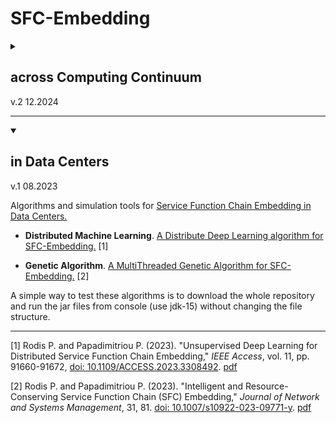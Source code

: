 # SFC-Embedding 

<details>
<summary><H2>across Computing Continuum</H2> v.2 12.2024</summary>

Algorithms and simulation tools for Service Function Chain deployment across the Computing Continuum.

work in progress

</details>

---

<details open>
<summary><H2>in Data Centers</H2> v.1 08.2023</summary>

Algorithms and simulation tools for [Service Function Chain Embedding in Data Centers.](https://rodispantelis.github.io/SFC-Embedding/)

* **Distributed Machine Learning**. [A Distribute Deep Learning algorithm for SFC-Embedding.](Distributed-DeepLearning_v1) [1]

* **Genetic Algorithm**. [A MultiThreaded Genetic Algorithm for SFC-Embedding.](Genetic_Algorithm_v1) [2]


A simple way to test these algorithms is to download the whole repository and run the jar files from console (use jdk-15) without changing the file structure.

</details>

---
[1] Rodis P. and Papadimitriou P. (2023). "Unsupervised Deep Learning for Distributed Service Function Chain Embedding," 
*IEEE Access*, vol. 11, pp. 91660-91672, [doi: 10.1109/ACCESS.2023.3308492](https://doi.org/10.1109/ACCESS.2023.3308492). [pdf](https://ieeexplore.ieee.org/stamp/stamp.jsp?tp=&arnumber=10229131)

[2] Rodis P. and Papadimitriou P. (2023). "Intelligent and Resource-Conserving Service Function Chain (SFC) Embedding," 
*Journal of Network and Systems Management*, 31, 81. [doi: 10.1007/s10922-023-09771-y](https://doi.org/10.1007/s10922-023-09771-y). [pdf](https://link.springer.com/content/pdf/10.1007/s10922-023-09771-y.pdf?pdf=button)

